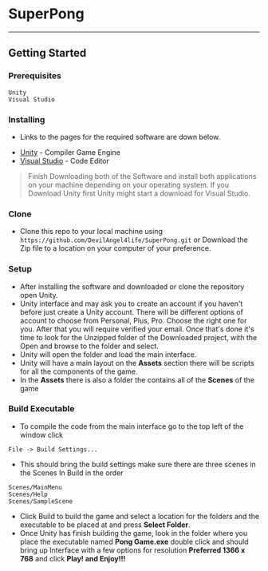 # SuperPong

---

## Getting Started



### Prerequisites

```
Unity
Visual Studio
```
### Installing

- Links to the pages for the required software are down below.

* [Unity](https://unity3d.com/) - Compiler Game Engine
* [Visual Studio](https://visualstudio.microsoft.com/vs/community/) - Code Editor

> Finish Downloading both of the Software and install both applications on your machine depending on your operating system. If you Download Unity first Unity might start a download for Visual Studio.



### Clone

- Clone this repo to your local machine using `https://github.com/DevilAngel4life/SuperPong.git` or Download the Zip file to a location on your computer of your preference. 

### Setup 

- After installing the software and downloaded or clone the repository open Unity.
- Unity interface and may ask you to create an account if you haven't before just create a Unity account. There will be different options of account to choose from Personal, Plus, Pro. Choose the right one for you. After that you will require verified your email. Once that's done it's time to look for the Unzipped folder of the Downloaded project, with the Open and browse to the folder and select.
- Unity will open the folder and load the main interface. 
- Unity will have a main layout on the **Assets** section there will be scripts for all the components of the game. 
- In the **Assets** there is also a folder the contains all of the **Scenes** of the game

### Build Executable

- To compile the code from the main interface go to the top left of the window click 
```
File -> Build Settings... 
```
- This should bring the build settings make sure there are three scenes in the Scenes In Build in the order
```
Scenes/MainMenu
Scenes/Help
Scenes/SampleScene
```
- Click Build to build the game and select a location for the folders and the executable to be placed at and press **Select Folder**.
- Once Unity has finish building the game, look in the folder where you place the executable named **Pong Game.exe** double click and should bring up Interface with a few options for resolution **Preferred 1366 x 768** and click **Play! and Enjoy!!!**




